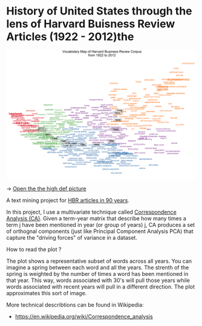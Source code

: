 
# History of United States through the lens of Harvard Buisness Review Articles (1922 - 2012)the 

[![HBR 90 years visualization](/term_map_clean2.png "HBR 90 years visualization")](/term_map_clean2.png)

-> [Open the the high def picture](/term_map_clean2.png)  

A text mining project for [HBR articles in 90 years](https://www.kaggle.com/c/harvard-business-review-vision-statement-prospect/).

In this project, I use a multivariate technique called [Correspondence Analysis (CA)](https://en.wikipedia.org/wiki/Correspondence_analysis). Given a term-year matrix that describe how many times a term j have been mentioned in year (or group of years) j, CA produces a set of orthognal components (just like Principal Component Analysis PCA) that capture the "driving forces" of variance in a dataset.

How to read the plot ?

The plot shows a representative subset of words across all years. You can imagine a spring between each word and all the years. The strenth of the spring is weighted by the number of times a word has been mentioned in that year. This way, words associated with 30's will pull those years while words associated with recent years will pull in a different direction. The plot approximates this sort of image.

More technical describtions can be found in Wikipedia:

- https://en.wikipedia.org/wiki/Correspondence_analysis
